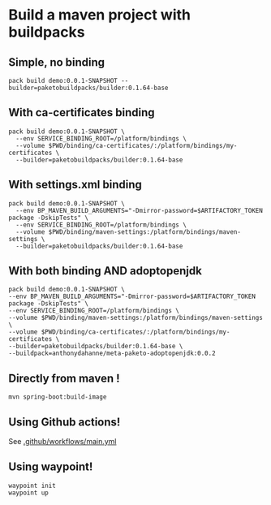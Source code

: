 # Build a maven project with buildpacks

## Simple, no binding

    pack build demo:0.0.1-SNAPSHOT --builder=paketobuildpacks/builder:0.1.64-base

## With ca-certificates binding

```shell
pack build demo:0.0.1-SNAPSHOT \
  --env SERVICE_BINDING_ROOT=/platform/bindings \
  --volume $PWD/binding/ca-certificates/:/platform/bindings/my-certificates \
  --builder=paketobuildpacks/builder:0.1.64-base
```


## With settings.xml binding

```shell
pack build demo:0.0.1-SNAPSHOT \
  --env BP_MAVEN_BUILD_ARGUMENTS="-Dmirror-password=$ARTIFACTORY_TOKEN package -DskipTests" \
  --env SERVICE_BINDING_ROOT=/platform/bindings \
  --volume $PWD/binding/maven-settings:/platform/bindings/maven-settings \
  --builder=paketobuildpacks/builder:0.1.64-base
```

## With both binding AND adoptopenjdk

```shell
pack build demo:0.0.1-SNAPSHOT \
--env BP_MAVEN_BUILD_ARGUMENTS="-Dmirror-password=$ARTIFACTORY_TOKEN package -DskipTests" \
--env SERVICE_BINDING_ROOT=/platform/bindings \
--volume $PWD/binding/maven-settings:/platform/bindings/maven-settings \
--volume $PWD/binding/ca-certificates/:/platform/bindings/my-certificates \
--builder=paketobuildpacks/builder:0.1.64-base \
--buildpack=anthonydahanne/meta-paketo-adoptopenjdk:0.0.2
```

## Directly from maven !

    mvn spring-boot:build-image

## Using Github actions!

See [.github/workflows/main.yml](.github/workflows/main.yml)

## Using waypoint!

    waypoint init
    waypoint up
